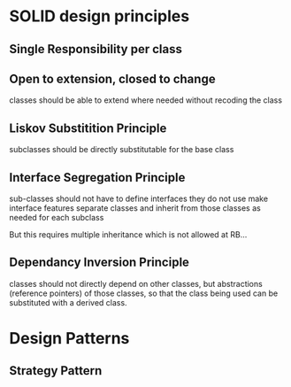 # SOLID design principles

## Single Responsibility per class

## Open to extension, closed to change
classes should be able to extend where needed without recoding the class

## Liskov Substitition Principle
subclasses should be directly substitutable for the base class

## Interface Segregation Principle
sub-classes should not have to define interfaces they do not use
make interface features separate classes and inherit from those classes as needed for each subclass

But this requires multiple inheritance which is not allowed at RB...

## Dependancy Inversion Principle

classes should not directly depend on other classes, but abstractions (reference pointers) of those classes, so that the class being used can be substituted with a derived class.

# Design Patterns

## Strategy Pattern



